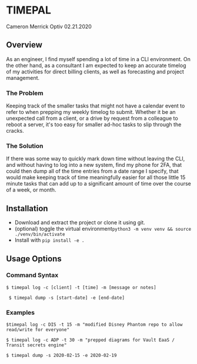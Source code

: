 # TIMEPAL

Cameron Merrick
Optiv
02.21.2020

## Overview

As an engineer, I find myself spending a lot of time in a CLI environment.  On the other hand, as a consultant I am expected to keep an accurate timelog of my activities for direct billing clients, as well as forecasting and project management.

### The Problem

Keeping track of the smaller tasks that might not have a calendar event to refer to when prepping my weekly timelog to submit.  Whether it be an unexpected call from a client, or a drive by request from a colleague to reboot a server, it's too easy for smaller ad-hoc tasks to slip through the cracks.

### The Solution

If there was some way to quickly mark down time without leaving the CLI, and without having to log into a new system, find my phone for 2FA, that could then dump all of the time entries from a date range I specify, that would make keeping track of time meaningfully easier for all those little 15 minute tasks that can add up to a significant amount of time over the course of a week, or month.

## Installation

- Download and extract the project or clone it using git. 
- (optional) toggle the virtual environment`python3 -m venv venv && source ./venv/bin/activate` 
- Install with `pip install -e .` 

## Usage Options

### Command Syntax

`$ timepal log -c [client] -t [time] -m [message or notes]`

`
$ timepal dump -s [start-date] -e [end-date]`

### Examples

```$timepal log -c DIS -t 15 -m "modified Disney Phantom repo to allow read/write for everyone"``` 

`$ timepal log -c ADP -t 30 -m "prepped diagrams for Vault EaaS / Transit secrets engine"`

`$ timepal dump -s 2020-02-15 -e 2020-02-19`

